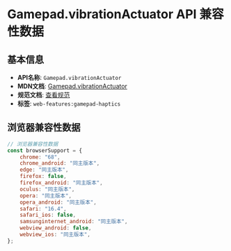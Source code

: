 # Gamepad.vibrationActuator API 兼容性数据

## 基本信息

- **API名称**: `Gamepad.vibrationActuator`
- **MDN文档**: [Gamepad.vibrationActuator](https://developer.mozilla.org/docs/Web/API/Gamepad/vibrationActuator)
- **规范文档**: [查看规范](https://w3c.github.io/gamepad/#dom-gamepad-vibrationactuator)
- **标签**: `web-features:gamepad-haptics`

## 浏览器兼容性数据

```javascript
// 浏览器兼容性数据
const browserSupport = {
    chrome: "68",
    chrome_android: "同主版本",
    edge: "同主版本",
    firefox: false,
    firefox_android: "同主版本",
    oculus: "同主版本",
    opera: "同主版本",
    opera_android: "同主版本",
    safari: "16.4",
    safari_ios: false,
    samsunginternet_android: "同主版本",
    webview_android: false,
    webview_ios: "同主版本",
};

```

